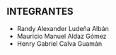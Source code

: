 ## INTEGRANTES 
- Randy Alexander Ludeña Albán 
- Mauricio Manuel Aldaz Gómez 
- Henry Gabriel Calva Guamán  